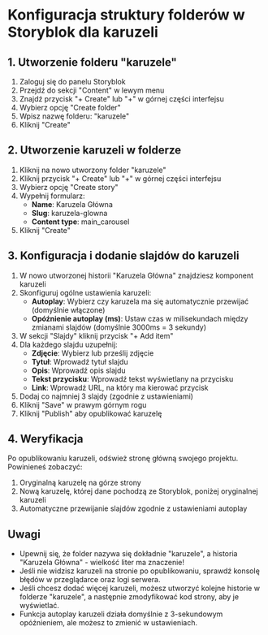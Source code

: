 # Konfiguracja struktury folderów w Storyblok dla karuzeli

## 1. Utworzenie folderu "karuzele"

1. Zaloguj się do panelu Storyblok
2. Przejdź do sekcji "Content" w lewym menu
3. Znajdź przycisk "+ Create" lub "+" w górnej części interfejsu
4. Wybierz opcję "Create folder"
5. Wpisz nazwę folderu: "karuzele"
6. Kliknij "Create"

## 2. Utworzenie karuzeli w folderze

1. Kliknij na nowo utworzony folder "karuzele"
2. Kliknij przycisk "+ Create" lub "+" w górnej części interfejsu
3. Wybierz opcję "Create story"
4. Wypełnij formularz:
   - **Name**: Karuzela Główna
   - **Slug**: karuzela-glowna
   - **Content type**: main_carousel
5. Kliknij "Create"

## 3. Konfiguracja i dodanie slajdów do karuzeli

1. W nowo utworzonej historii "Karuzela Główna" znajdziesz komponent karuzeli
2. Skonfiguruj ogólne ustawienia karuzeli:
   - **Autoplay**: Wybierz czy karuzela ma się automatycznie przewijać (domyślnie włączone)
   - **Opóźnienie autoplay (ms)**: Ustaw czas w milisekundach między zmianami slajdów (domyślnie 3000ms = 3 sekundy)
3. W sekcji "Slajdy" kliknij przycisk "+ Add item"
4. Dla każdego slajdu uzupełnij:
   - **Zdjęcie**: Wybierz lub prześlij zdjęcie
   - **Tytuł**: Wprowadź tytuł slajdu
   - **Opis**: Wprowadź opis slajdu
   - **Tekst przycisku**: Wprowadź tekst wyświetlany na przycisku
   - **Link**: Wprowadź URL, na który ma kierować przycisk
5. Dodaj co najmniej 3 slajdy (zgodnie z ustawieniami)
6. Kliknij "Save" w prawym górnym rogu
7. Kliknij "Publish" aby opublikować karuzelę

## 4. Weryfikacja

Po opublikowaniu karuzeli, odśwież stronę główną swojego projektu. Powinieneś zobaczyć:

1. Oryginalną karuzelę na górze strony
2. Nową karuzelę, której dane pochodzą ze Storyblok, poniżej oryginalnej karuzeli
3. Automatyczne przewijanie slajdów zgodnie z ustawieniami autoplay

## Uwagi

- Upewnij się, że folder nazywa się dokładnie "karuzele", a historia "Karuzela Główna" - wielkość liter ma znaczenie!
- Jeśli nie widzisz karuzeli na stronie po opublikowaniu, sprawdź konsolę błędów w przeglądarce oraz logi serwera.
- Jeśli chcesz dodać więcej karuzeli, możesz utworzyć kolejne historie w folderze "karuzele", a następnie zmodyfikować kod strony, aby je wyświetlać.
- Funkcja autoplay karuzeli działa domyślnie z 3-sekundowym opóźnieniem, ale możesz to zmienić w ustawieniach.
